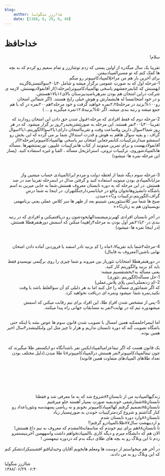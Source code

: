 ```yaml
---
blog:
    author: شااززز منگولیا
    date: [1388, 6, 29, 6, 40]
---
```

# خداحافظ

<div class="cnt">
<style>/*<![CDATA[*/
<!--
 /* Font Definitions */
 @font-face
	{font-family:Tahoma;
	panose-1:2 11 6 4 3 5 4 4 2 4;
	mso-font-charset:0;
	mso-generic-font-family:swiss;
	mso-font-pitch:variable;
	mso-font-signature:1627421319 -2147483648 8 0 66047 0;}
 /* Style Definitions */
 p.MsoNormal, li.MsoNormal, div.MsoNormal
	{mso-style-parent:"";
	margin:0cm;
	margin-bottom:.0001pt;
	mso-pagination:widow-orphan;
	font-size:12.0pt;
	font-family:"Times New Roman";
	mso-fareast-font-family:"Times New Roman";}
@page Section1
	{size:612.0pt 792.0pt;
	margin:72.0pt 90.0pt 72.0pt 90.0pt;
	mso-header-margin:35.4pt;
	mso-footer-margin:35.4pt;
	mso-paper-source:0;}
div.Section1
	{page:Section1;}
-->
/*]]>*/</style>
<p class="" dir="RTL">سلام!<br/><br/>تقریبا یک سال میگذره از اولین پستى که زدم توشاززز و تمام سعیم رو کردم که به بچه ها کمک کنم که تو مسیرِالمپیادبیفتن.<br/>براى آخرین بار هم من مراحلِالمپیادکامپیوتر رو میگم<br/>1-مرحله
اول که به صورتِ عمومى برگزار میشه و شامل۳۰یا۴۰سوالتستی۵گزینه ایهستش که کتابمرجعشهم پاسخى بهالمپیادکامپیوتر(مرحله۱)از
آقاىفولادیهستش. لازمه ی شرکت دراین امتحان هم بودن نمرهِریاضیدبیرستان بالاى۱۶یا۱۷هستش.<br/>و در خود امتحانمسا له هایشمارش و هوش خیلى رایج هستند. (اگر شمااین امتحان رو۱۰۰%بزنید در مرحله۲،۲۵نمره خواهید
گرفت و خود مرحله۲هم۲۰۰نمره درِ که با هم جمع میشه و رتبه بندى میشه، اگر۵۰%بزنید۱۲.۵نمره میگیرید و
... )</p>
<p class="" dir="RTL">2-مرحله دوم که فقط افرادى که مرحله۱قبول شدن حق دادن
این امتحان رودارند که تقریبا۳۰۰یا۴۰۰نفر هستند. این
مرحله به صورتِتشریحیدر۲روز بر گزار
میشود. که در هر روز شما۴سوال دارین و۵ساعت وقت و تقریباامتحان داراى۱یا۲سوالالگوریتم،۱یا۲سوال گراف ، و
بقیه سوال هاهم به هوش و قدرت استدلالِ شما بر مى گرده که این بخش رو
اسمشو میذارنترکیبیات.کتابمرجعاین امتحان نیز پاسخى بهالمپیادکامپیوتر(مرحله۲)از آقاىفولادیهست و براى
تمرین میتونید از کتاب هاىترکیبیات علیپور، تورنمنتشهرها ،مسأله هاىالمپیادشوروى،
ترکیبیات ثروتی، استراتژیحل مسأله ،
الفبا و غیره استفاده کنید. (پساز این مرحله نمره ها۰میشود)</p>
<p class=""> </p>
<p class="" dir="RTL">3-مرحله سوم
دیگه شما از لحظه دولت و مردمِ ایرانالمپیادی حساب
میشین واز مزایاىالمپیادی بودن میتونید
استفاده کنید و گرفتن مدال در اینمرحله تقریبا صد در صد
هستش. در این مرحله که به دوره تابستان معروف هستش.شما به جایى میرین به
اسم باشگاه دانشپژوهانجوان واقع در
خیابانسردارجنگلتهران. در
اینجا به شما درسِ گراف،الگوریتم،ترکیبیات وC++میدن.<br/>صبح ها شما سر کلاستئوری<strong></strong>مى شینینو بعد از ظهر ها
سر کلاس عملى یعنى برنامهمی نویسیناون هم به زبانC++<br/><br/>در آخرِ تابستان افرادى کهبرنزمیشنمدالهایخودشون رو دریافتمیکنن و افرادى که در رتبه
بندى در۲۰یا۲۱نفر اول بودن به مرحله۴راهپیدا میکنن که اسمش دورهنقرهطلا هستش. (در اینجا نمره ها۰میشود)</p>
<p class="" dir="RTL"> </p>
<p class="" dir="RTL">4-مرحله۴شما باید تقریبا۶،۷ماه را کدِ
بزنید تادر اسفند یا فروردین آماده دادن امتحان نهایى
باشین!(معروف به فاینال)</p>
<p class="" dir="RTL">در دورهنقرهطلا امتحاناتِ تئوریاز بین میروند و شما چیزى را روى برگِنمی نویسیدو فقط باید کدِ بزنید والگوریتم کار کنید.<br/>یعنى مسأله به۲بخشتقسیم میشه:<br/>1-حل مسأله(الگوریتم
،تئوری)<br/>2-کدِ زدنعملى(سی پلای پلاس,عملی)<br/>که اگر شماتئوری<strong></strong><strong> </strong>مسأله را حل کنید اما به هر دلیلى کدِ آن سوالغلط باشد یا
وقت نکنید,نمرهِ شما۰میشود ونمره ای دریافت نخواهید کرد.</p>
<p class="" dir="RTL">5-پس از مشخص شدن افرادِ طلا، این افراد براى تیم رقابت
میکنن که اسمش میشهدوره تیم که در نهایت۴نفر به مسابقاتِ
جهانى راه پیدا میکنند.<br/><br/></p>
<p class="" dir="RTL">اما اینمراحلممکنه همین امسال با تصویب شدن قانون سوم ها عوض بشه یا اینکه حتى
باشگاه تصویب کُنه که دوره تابستان نداریم و هزار تا چیز مثل این ولىکلیتشدر۴سال اخیر همین بوده.</p>
<p class="" dir="RTL"><br/>یک قانون هست که اگر تیماعزامیالمپیادایکس نفر باشدآنگاه دو ایکسنفر طلا میگیرند که چون تیمالمپیادکامپیوتر۴نفر هستش درالمپیادکامپیوتر۸تا طلا میدن.(دلیل مختلف بودن تعداد طلاهای المپیادهای متفاوت
همین قانونه)</p>
<p class="" dir="RTL"> </p>
<p class="" dir="RTL"> </p>
<p class="" dir="RTL"> </p>
<p class="" dir="RTL">زندگیهالمپیادیه من از تابستانِ۸۴شروع شد که به
ما معرفى شد و فقطتا تابستانِ۸۵شمارشمی خوندیمبه صورتِ بسیار آهسته جلو میرفتیم<br/>تابستانِ۸۵تصمیم گرفتم کهالمپیادکامپیوتر بخونم و نه ریاضى پسهندسه وتئوری<strong></strong>اعداد رو کنار گذاشتم و شروع کردمترکیبیات خوندن به صورتِبسیار زیاد<br/>تابستانِ۸۶وارد دوره تابستان شدم<br/>و اردیبهشتِ سال۸۷طلاىالمپیادرو گرفتم!!<br/>تا تابستانِ۸۸هم براى تیم خوندم که متاسفانه۵امشدم که معروف به تیم داغ هستش!<br/>الان هم که دانشگاه میرم و دیگه کارى باالمپیادنخواهم داشت واسههمین آخرینپستمرو زدم تا این وبلاگ رو به بچه هاى طلاى
دیگه بدم که دردوره تیمهستن !<br/>.<br/>در آخر هم میخواستم از دوست ها ومعلم هایخوبم آقایان وحیدلیاقتو افشیننیکزادتشکر کنم که
این وبلاگ رو به من دادند.</p>
</div>

<div class="blog-info">
    <div class="blog-author">شااززز منگولیا</div>
    <div class="blog-date">۱۳۸۸/۰۶/۲۹ ۰۶:۴۰</div>
</div>


